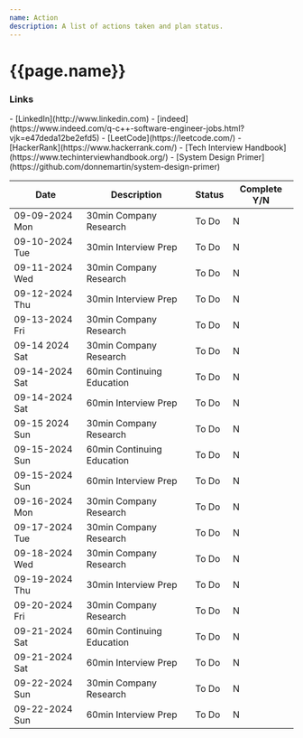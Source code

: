```yaml
---
name: Action
description: A list of actions taken and plan status.
---
```

<h1>{{page.name}}</h1>

<h3>Links</h3>
- [LinkedIn](http://www.linkedin.com)  
- [indeed](https://www.indeed.com/q-c++-software-engineer-jobs.html?vjk=e47deda12be2efd5)  
- [LeetCode](https://leetcode.com/)  
- [HackerRank](https://www.hackerrank.com/)  
- [Tech Interview Handbook](https://www.techinterviewhandbook.org/)  
- [System Design Primer](https://github.com/donnemartin/system-design-primer)  


|Date|Description|Status|Complete Y/N|
|---|---|---|---|
|09-09-2024 Mon|30min Company Research|To Do|N|
|09-10-2024 Tue|30min Interview Prep|To Do|N|
|09-11-2024 Wed|30min Company Research|To Do|N|
|09-12-2024 Thu|30min Interview Prep|To Do|N|
|09-13-2024 Fri|30min Company Research|To Do|N|
|09-14 2024 Sat|30min Company Research|To Do|N|
|09-14-2024 Sat|60min Continuing Education|To Do|N|
|09-14-2024 Sat|60min Interview Prep|To Do|N|
|09-15 2024 Sun|30min Company Research|To Do|N|
|09-15-2024 Sun|60min Continuing Education|To Do|N|
|09-15-2024 Sun|60min Interview Prep|To Do|N|
|09-16-2024 Mon|30min Company Research|To Do|N|
|09-17-2024 Tue|30min Company Research|To Do|N|
|09-18-2024 Wed|30min Company Research|To Do|N|
|09-19-2024 Thu|30min Interview Prep|To Do|N|
|09-20-2024 Fri|30min Company Research|To Do|N|
|09-21-2024 Sat|60min Continuing Education|To Do|N|
|09-21-2024 Sat|60min Interview Prep|To Do|N|
|09-22-2024 Sun|30min Company Research|To Do|N|
|09-22-2024 Sun|60min Interview Prep|To Do|N|

